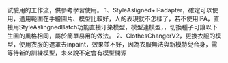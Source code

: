 試驗用的工作流，供參考學習使用。
1、StyleAsligned+IPadapter，確定可以使用，適用範圍在手繪圖片、模型比較好，人的表現就不怎樣了，若不使用IPA，直接用StyleAslingnedBatch功能直接汙染模型，模型連模型，，切換種子可讓以下生圖的風格相同，屬於簡單易用的做法。
2、ClothesChangerV2，更換衣服的模型，使用衣服的遮罩去inpaint，效果並不好，因為衣服無法與新模特兒合身，需等待新的訓練模型，未來說不定會有模型開源
